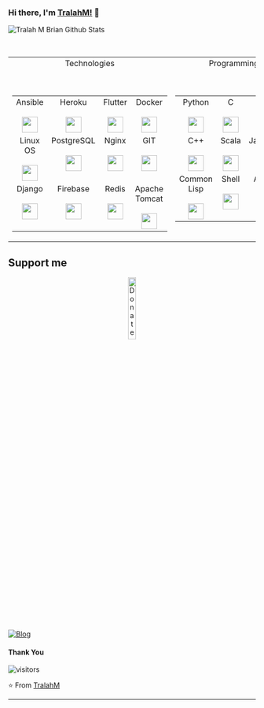 ### Hi there, I'm [TralahM!](https://tralahm.tralahtek.com) 👋


![Tralah M Brian Github Stats](https://github-readme-stats.vercel.app/api?username=TralahM&show_icons=true)

<br />

<table>
<tbody>
<tr valign="top">
<td align="center">
<span> Technologies</span><br><br><br>
<table>
<tbody>
<tr valign="top">
<td width="25%" align="center">
<span>Ansible</span><br/><br/>
<img height="32px" src="https://cdn.svgporn.com/logos/ansible.svg">
</td>
<td width="25%" align="center">
<span>Heroku</span><br/><br/>
<img height="32px" src="https://cdn.svgporn.com/logos/heroku.svg">
</td>
<td width="25%" align="center">
<span>Flutter</span><br/><br/>
<img height="32px" src="https://cdn.svgporn.com/logos/flutter.svg">
</td>
<td width="25%" align="center">
<span>Docker</span><br/><br/>
<img height="32px" src="https://cdn.svgporn.com/logos/docker.svg">
</td>
</tr>
<tr valign="top">
<td width="25%" align="center">
<span>Linux OS</span><br/><br/>
<img height="32px" src="https://cdn.svgporn.com/logos/linux-tux.svg">
</td>
<td width="25%" align="center">
<span>PostgreSQL</span><br/><br/>
<img height="32px" src="https://cdn.svgporn.com/logos/postgresql.svg">
</td>
<td width="25%" align="center">
<span>Nginx</span><br/><br/>
<img height="32px" src="https://cdn.svgporn.com/logos/nginx.svg">
</td>
<td width="25%" align="center">
<span>GIT</span><br/><br/>
<img height="32px" src="https://cdn.svgporn.com/logos/git.svg">
</td>
</tr>
<tr valign="top">
<td width="25%" align="center">
<span>Django</span><br/><br/>
<img height="32px" src="https://cdn.svgporn.com/logos/django.svg">
</td>
<td width="25%" align="center">
<span>Firebase</span><br/><br/>
<img height="32px" src="https://cdn.svgporn.com/logos/firebase.svg">
</td>
<td width="25%" align="center">
<span>Redis</span><br/><br/>
<img height="32px" src="https://cdn.svgporn.com/logos/redis.svg">
</td>
<td width="25%" align="center">
<span>Apache Tomcat</span><br/><br/>
<img height="32px" src="https://cdn.svgporn.com/logos/tomcat.svg">
</td>
</tr>
</tbody>
</table>
</td>
<td align="center">
<span> Programming Languages</span><br><br><br>
<table>
<tbody>
<tr valign="top">
<td width="25%" align="center">
<span>Python</span><br/><br/>
<img height="32px" src="https://cdn.svgporn.com/logos/python.svg">
</td>
<td width="25%" align="center">
<span>C</span><br/><br/>
<img height="32px" src="https://cdn.svgporn.com/logos/c.svg">
</td>
<td width="25%" align="center">
<span>Dart</span><br/><br/>
<img height="32px" src="https://cdn.svgporn.com/logos/dart.svg">
</td>
<td width="25%" align="center">
<span>Rust</span><br/><br/>
<img height="32px" src="https://cdn.svgporn.com/logos/rust.svg">
</td>
</tr>
<tr valign="top">
<td width="25%" align="center">
<span>C++</span><br/><br/>
<img height="32px" src="https://cdn.svgporn.com/logos/c-plusplus.svg">
</td>
<td width="25%" align="center">
<span>Scala</span><br/><br/>
<img height="32px" src="https://cdn.svgporn.com/logos/scala.svg">
</td>
<td width="25%" align="center">
<span>Javascript</span><br/><br/>
<img height="32px" src="https://cdn.svgporn.com/logos/javascript.svg">
</td>
<td width="25%" align="center">
<span>Go</span><br/><br/>
<img height="32px" src="https://cdn.svgporn.com/logos/go.svg">
</td>
</tr>
<tr valign="top">
<td width="25%" align="center">
<span>Common Lisp</span><br/><br/>
<img height="32px" src="https://cdn.svgporn.com/logos/clojure.svg">
</td>
<td width="25%" align="center">
<span>Shell</span><br/><br/>
<img height="32px" src="https://cdn.svgporn.com/logos/bash.svg">
</td>
<td width="25%" align="center">
<span>Arduino</span><br/><br/>
<img height="32px" src="https://cdn.svgporn.com/logos/arduino.svg">
</td>
<td width="25%" align="center">
<span>Assembly</span><br/><br/>
<img height="32px" src="https://cdn.svgporn.com/logos/gnu.svg">
</td>
</tr>
</tbody>
</table>
</td>
</tr>
</tbody>
</table>



## Support me
<p align="center">
  <a href="https://www.paypal.com/cgi-bin/webscr?cmd=_s-xclick&hosted_button_id=WFKVHBRCYEE6S&source=url" target="_blank">
      <img width="18%" alt="Donate with Paypal" src="https://raw.githubusercontent.com/onimur/.github/master/.resources/support-paypal.png"/>
  </a>
</p>

[![Blog](https://img.shields.io/badge/Blog-tralahm.tralahtek.com-blue.svg?style=for-the-badge&logo=rss)](https://tralahm.tralahtek.com)


#### Thank You

![visitors](https://visitor-badge.glitch.me/badge?page_id=TralahM.TralahM)


⭐️ From [TralahM](https://github.com/TralahM)
***********************************
